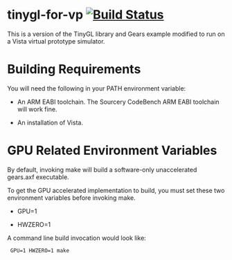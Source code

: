 # tinygl-for-vp [![Build Status](https://virtuest-stage.cloudsourcery.com/badge/MentorEmbedded/gears-demo-for-vp/status.png)](https://virtuest-stage.cloudsourcery.com/builds)

This is a version of the TinyGL library and Gears example modified to run on a Vista virtual prototype simulator.

Building Requirements
=========================

You will need the following in your PATH environment variable:

- An ARM EABI toolchain. The Sourcery CodeBench ARM EABI toolchain will work fine.

- An installation of Vista.

GPU Related Environment Variables
=========================

By default, invoking make will build a software-only unaccelerated
gears.axf executable.

To get the GPU accelerated implementation to build, you must set these
two environment variables before invoking make.

- GPU=1

- HWZERO=1

A command line build invocation would look like:

	 GPU=1 HWZERO=1 make

